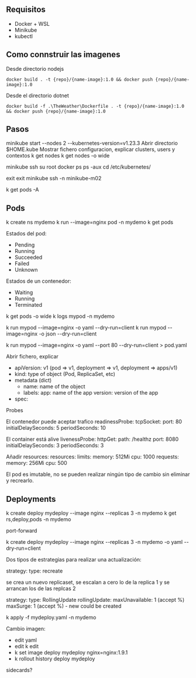## Requisitos
- Docker + WSL
- Minikube 
- kubectl

## Como connstruir las imagenes 

Desde directorio nodejs
```
docker build . -t {repo}/{name-image}:1.0 && docker push {repo}/{name-image}:1.0
```
Desde el directorio dotnet 
```
docker build -f .\TheWeather\Dockerfile . -t {repo}/{name-image}:1.0 && docker push {repo}/{name-image}:1.0
```


## Pasos
minikube start --nodes 2 --kubernetes-version=v1.23.3
Abrir directorio $HOME\.kube
Mostrar fichero configuracion, explicar clusters, users y contextos
k get nodes
k get nodes -o wide

minikube ssh
su root
docker ps
ps -aux
cd /etc/kubernetes/

exit
exit
minikube ssh -n minikube-m02


k get pods -A

## Pods
k create ns mydemo
k run --image=nginx pod -n mydemo
k get pods

Estados del pod:
- Pending
- Running
- Succeeded
- Failed
- Unknown

Estados de un contenedor:
- Waiting
- Running
- Terminated

k get pods -o wide
k logs mypod -n mydemo

k run mypod --image=nginx -o yaml --dry-run=client
k run mypod --image=nginx -o json --dry-run=client

k run mypod --image=nginx -o yaml --port 80 --dry-run=client > pod.yaml

Abrir fichero, explicar
- apiVersion: v1 (pod => v1, deployment => v1, deployment => apps/v1)
- kind: type of object (Pod, ReplicaSet, etc)
- metadata (dict)
  - name: name of the object
  - labels:
        app: name of the app
        version: version of the app
- spec:

Probes

El contenedor puede aceptar trafico 
    readinessProbe:
      tcpSocket:
        port: 80
      initialDelaySeconds: 5
      periodSeconds: 10

El container está alive
  livenessProbe:
      httpGet:
        path: /healthz
        port: 8080
      initialDelaySeconds: 3
      periodSeconds: 3

Añadir resources:
    resources:
      limits:
        memory: 512Mi
        cpu: 1000
      requests:
        memory: 256Mi
        cpu: 500

El pod es imutable, no se pueden realizar ningún tipo de cambio sin eliminar y recrearlo.

## Deployments

k create deploy mydeploy --image nginx --replicas 3 -n mydemo
k get rs,deploy,pods -n mydemo

port-forward

k create deploy mydeploy --image nginx --replicas 3 -n mydemo -o yaml --dry-run=client 

Dos tipos de estrategias para realizar una actualización:

strategy:
    type: recreate

se crea un nuevo replicaset, se escalan a cero lo de la replica 1 y se arrancan los de las replcas 2

strategy:
    type: RollingUpdate 
    rollingUpdate: 
      maxUnavailable: 1 (accept %)
      maxSurge: 1  (accept %) - new could be created


k apply -f mydeploy.yaml -n mydemo

Cambio imagen: 
- edit yaml
- edit k edit
- k set image deploy mydeploy nginx=nginx:1.9.1
- k rollout history deploy mydeploy

sidecards?

